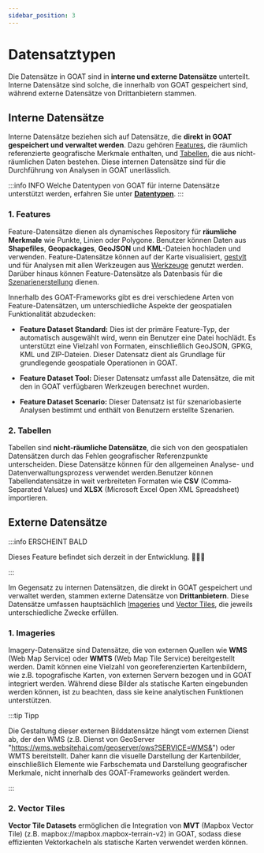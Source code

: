 ```yaml
---
sidebar_position: 3
---
```


# Datensatztypen

Die Datensätze in GOAT sind in **interne und externe Datensätze** unterteilt. Interne Datensätze sind solche, die innerhalb von GOAT gespeichert sind, während externe Datensätze von Drittanbietern stammen.

## Interne Datensätze

Interne Datensätze beziehen sich auf Datensätze, die **direkt in GOAT gespeichert und verwaltet werden**. Dazu gehören [Features](#1-features), die räumlich referenzierte geografische Merkmale enthalten, und [Tabellen](#2-tables), die aus nicht-räumlichen Daten bestehen. Diese internen Datensätze sind für die Durchführung von Analysen in GOAT unerlässlich.

:::info INFO
Welche Datentypen von GOAT für interne Datensätze unterstützt werden, erfahren Sie unter [**Datentypen**](../data/data_types).
:::

### 1. Features
Feature-Datensätze dienen als dynamisches Repository für **räumliche Merkmale** wie Punkte, Linien oder Polygone. Benutzer können Daten aus **Shapefiles**, **Geopackages**, **GeoJSON** und **KML**-Dateien hochladen und verwenden. Feature-Datensätze können auf der Karte visualisiert, [gestylt](../category/layer-style) und für Analysen mit allen Werkzeugen aus [Werkzeuge](../category/toolbox) genutzt werden. Darüber hinaus können Feature-Datensätze als Datenbasis für die [Szenarienerstellung](../category/scenarios) dienen.

Innerhalb des GOAT-Frameworks gibt es drei verschiedene Arten von Feature-Datensätzen, um unterschiedliche Aspekte der geospatialen Funktionalität abzudecken:

- **Feature Dataset Standard:** Dies ist der primäre Feature-Typ, der automatisch ausgewählt wird, wenn ein Benutzer eine Datei hochlädt. Es unterstützt eine Vielzahl von Formaten, einschließlich GeoJSON, GPKG, KML und ZIP-Dateien. Dieser Datensatz dient als Grundlage für grundlegende geospatiale Operationen in GOAT.

- **Feature Dataset Tool:** Dieser Datensatz umfasst alle Datensätze, die mit den in GOAT verfügbaren Werkzeugen berechnet wurden. 

- **Feature Dataset Scenario:** Dieser Datensatz ist für szenariobasierte Analysen bestimmt und enthält von Benutzern erstellte Szenarien.

### 2. Tabellen
Tabellen sind **nicht-räumliche Datensätze**, die sich von den geospatialen Datensätzen durch das Fehlen geografischer Referenzpunkte unterscheiden. Diese Datensätze können für den allgemeinen Analyse- und Datenverwaltungsprozess verwendet werden.Benutzer können Tabellendatensätze in weit verbreiteten Formaten wie **CSV** (Comma-Separated Values) und **XLSX** (Microsoft Excel Open XML Spreadsheet) importieren.

## Externe Datensätze

:::info ERSCHEINT BALD

Dieses Feature befindet sich derzeit in der Entwicklung. 🧑🏻‍💻

:::

Im Gegensatz zu internen Datensätzen, die direkt in GOAT gespeichert und verwaltet werden, stammen externe Datensätze von **Drittanbietern**. Diese Datensätze umfassen hauptsächlich [Imageries](#1-imageries) und [Vector Tiles](#2-vector-tiles), die jeweils unterschiedliche Zwecke erfüllen.

### 1. Imageries
Imagery-Datensätze sind Datensätze, die von externen Quellen wie **WMS** (Web Map Service) oder **WMTS** (Web Map Tile Service) bereitgestellt werden. Damit können eine Vielzahl von georeferenzierten Kartenbildern, wie z.B. topografische Karten, von externen Servern bezogen und in GOAT integriert werden. Während diese Bilder als statische Karten eingebunden werden können, ist zu beachten, dass sie keine analytischen Funktionen unterstützen.

:::tip Tipp

Die Gestaltung dieser externen Bilddatensätze hängt vom externen Dienst ab, der den WMS (z.B. Dienst von GeoServer "https://wms.websitehai.com/geoserver/ows?SERVICE=WMS&") oder WMTS bereitstellt.
Daher kann die visuelle Darstellung der Kartenbilder, einschließlich Elemente wie Farbschemata und Darstellung geografischer Merkmale, nicht innerhalb des GOAT-Frameworks geändert werden.

:::

### 2. Vector Tiles
**Vector Tile Datasets** ermöglichen die Integration von **MVT** (Mapbox Vector Tile) (z.B. mapbox://mapbox.mapbox-terrain-v2) in GOAT, sodass diese effizienten Vektorkacheln als statische Karten verwendet werden können.
